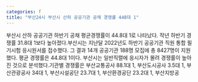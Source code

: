 ```yaml
---
categories: f
title: "부산24시 부산시 산하 공공기관 공채 경쟁률 448대 1"
---
```

부산시 산하 공공기관 하반기 공채 평균경쟁률이 44.8대 1로 나타났다. 작년 하반기 경쟁률 31.8대 1보다 높아졌다.부산시는 지난달 2022년도 하반기 공공기관 직원 통합 필기시험 응시원서를 접수했다. 그 결과 14개 공공기관 188명 모집에 총 8427명이 지원했다. 평균 경쟁률은 44.8대 1이다. 부산시는 일반직렬에 응시자가 몰려 경쟁률이 높아진 것으로 분석했다.기관별 경쟁률은 부산교통공사 88.1대 1, 부산도시공사 3.5대 1, 부산관광공사 34대 1, 부산시설공단 23.7대 1, 부산환경공단 23.2대 1, 부산지방공